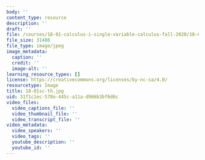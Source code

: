 ```yaml
---
body: ''
content_type: resource
description: ''
draft: ''
file: /courses/18-01-calculus-i-single-variable-calculus-fall-2020/18-01sc-th.jpg
file_size: 31486
file_type: image/jpeg
image_metadata:
  caption: ''
  credit: ''
  image-alt: ''
learning_resource_types: []
license: https://creativecommons.org/licenses/by-nc-sa/4.0/
resourcetype: Image
title: 18-01sc-th.jpg
uid: 31f1c1ec-578e-445c-a11a-d966b3bf6d6c
video_files:
  video_captions_file: ''
  video_thumbnail_file: ''
  video_transcript_file: ''
video_metadata:
  video_speakers: ''
  video_tags: ''
  youtube_description: ''
  youtube_id: ''
---
```

